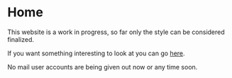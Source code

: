 <!--TITLE"the-tk.com"-->
Home
====

This website is a work in progress, so far only the style can be considered
finalized.

If you want something interesting to look at you can go
[here](https://github.com/EliteTK/ "Github Page").

No mail user accounts are being given out now or any time soon.
